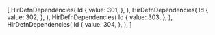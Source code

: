 [
    HirDefnDependencies(
        Id {
            value: 301,
        },
    ),
    HirDefnDependencies(
        Id {
            value: 302,
        },
    ),
    HirDefnDependencies(
        Id {
            value: 303,
        },
    ),
    HirDefnDependencies(
        Id {
            value: 304,
        },
    ),
]